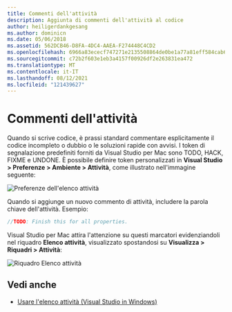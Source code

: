 ```yaml
---
title: Commenti dell'attività
description: Aggiunta di commenti dell'attività al codice
author: heiligerdankgesang
ms.author: dominicn
ms.date: 05/06/2018
ms.assetid: 562DCB46-D8FA-4DC4-AAEA-F274448C4CD2
ms.openlocfilehash: 6966a83ececf747271e2135508864de0be1a77a81eff584cab64dcde52c75f24
ms.sourcegitcommit: c72b2f603e1eb3a4157f00926df2e263831ea472
ms.translationtype: MT
ms.contentlocale: it-IT
ms.lasthandoff: 08/12/2021
ms.locfileid: "121439627"
---
```

# <a name="task-comments"></a>Commenti dell'attività

Quando si scrive codice, è prassi standard commentare esplicitamente il codice incompleto o dubbio o le soluzioni rapide con avvisi. I token di segnalazione predefiniti forniti da Visual Studio per Mac sono TODO, HACK, FIXME e UNDONE. È possibile definire token personalizzati in **Visual Studio > Preferenze > Ambiente > Attività**, come illustrato nell'immagine seguente:

![Preferenze dell'elenco attività](media/source-editor-image10.png)

Quando si aggiunge un nuovo commento di attività, includere la parola chiave dell'attività. Esempio:

```csharp
//TODO: Finish this for all properties.
```

Visual Studio per Mac attira l'attenzione su questi marcatori evidenziandoli nel riquadro **Elenco attività**, visualizzato spostandosi su **Visualizza > Riquadri > Attività**:

![Riquadro Elenco attività](media/source-editor-image11.png)

## <a name="see-also"></a>Vedi anche

- [Usare l'elenco attività (Visual Studio in Windows)](/visualstudio/ide/using-the-task-list)